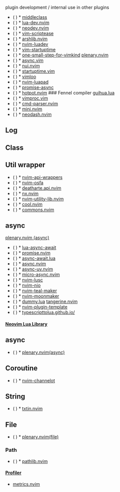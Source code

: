 plugin development / internal use in other plugins
* ( )
            * [middleclass](https://github.com/anuvyklack/middleclass)
* ( )
            * [lua-dev.nvim](https://github.com/folke/lua-dev.nvim)
* ( )
            * [neodev.nvim](https://github.com/folke/neodev.nvim)
* ( )
            * [vim-scriptease](https://github.com/tpope/vim-scriptease)
* ( )
            * [arshlib.nvim](https://github.com/arsham/arshlib.nvim)
* ( )
            * [nvim-luadev](https://github.com/bfredl/nvim-luadev)
* ( )
            * [vim-startuptime](https://github.com/dstein64/vim-startuptime)
* ( )
            * [one-small-step-for-vimkind](https://github.com/jbyuki/one-small-step-for-vimkind)
   [plenary.nvim](https://github.com/nvim-lua/plenary.nvim)
* ( )
            * [async.vim](https://github.com/prabirshrestha/async.vim)
* ( )
            * [nui.nvim](https://github.com/MunifTanjim/nui.nvim)
* ( )
            * [startuptime.vim](https://github.com/tweekmonster/startuptime.vim)
* ( )
            * [vimloo](https://github.com/lymslive/vimloo)
* ( )
            * [nvim-luapad](https://github.com/rafcamlet/nvim-luapad)
* ( )
            * [promise-async](https://github.com/kevinhwang91/promise-async)
* ( )
            * [hotpot.nvim](https://github.com/rktjmp/hotpot.nvim) ### Fennel compiler
   [guihua.lua](https://github.com/ray-x/guihua.lua)
* ( )
            * [vimproc.vim](https://github.com/Shougo/vimproc.vim)
* ( )
            * [cmd-parser.nvim](https://github.com/winston0410/cmd-parser.nvim)
* ( )
            * [mini.nvim](https://github.com/echasnovski/mini.nvim)
* ( )
            * [neodash.nvim](https://github.com/darksinge/neodash.nvim)
## Log
## Class
## Util wrapper
* ( )
            * [nvim-api-wrappers](https://github.com/anuvyklack/nvim-api-wrappers)
* ( )
            * [nvim-osfa](https://github.com/javio7/nvim-osfa)
* ( )
            * [deatharte.api.nvim](https://github.com/DrKGD/deatharte.api.nvim)
* ( )
            * [nx.nvim](https://github.com/tenxsoydev/nx.nvim)
* ( )
            * [nvim-utility-lib.nvim](https://github.com/ollbx/nvim-utility-lib.nvim)
* ( )
            * [cool.nvim](https://github.com/wrightjjw/cool.nvim)
* ( )
            * [commons.nvim](https://github.com/linrongbin16/commons.nvim)
## async
   [plenary.nvim (async)](https://github.com/nvim-lua/plenary.nvim (async))
* ( )
            * [lua-async-await](https://github.com/ms-jpq/lua-async-await)
* ( )
            * [promise.nvim](https://github.com/notomo/promise.nvim)
* ( )
            * [async-await.lua](https://github.com/iamcco/async-await.lua)
* ( )
            * [async.nvim](https://github.com/lewis6991/async.nvim)
* ( )
            * [async-uv.nvim](https://github.com/ec965/async-uv.nvim)
* ( )
            * [micro-async.nvim](https://github.com/willothy/micro-async.nvim)
* ( )
            * [nvim-lusc](https://github.com/svermeulen/nvim-lusc)
* ( )
            * [nvim-nio](https://github.com/nvim-neotest/nvim-nio)
* ( )
            * [nvim-teal-maker](https://github.com/svermeulen/nvim-teal-maker)
* ( )
            * [nvim-moonmaker](https://github.com/svermeulen/nvim-moonmaker)
* ( )
            * [dummy.lua](https://github.com/MunifTanjim/dummy.lua)
   [tangerine.nvim](https://github.com/udayvir-singh/tangerine.nvim)
* ( )
            * [nvim-plugin-template](https://github.com/nvimdev/nvim-plugin-template)
* ( )
            * [typescripttolua.github.io/](https://typescripttolua.github.io/)
#### [Neovim Lua Library](https://yutkat.github.io/my-neovim-pluginlist/#neovim-lua-library)
## async
* ( )
            * [plenary.nvim(async)](https://github.com/nvim-lua/plenary.nvim)
## Coroutine
* ( )
            * [nvim-channelot](https://github.com/idanarye/nvim-channelot)
## String
* ( )
            * [txtin.nvim](https://github.com/jsMRSoL/txtin.nvim)
## File
* ( )
            * [plenary.nvim(file)](https://github.com/nvim-lua/plenary.nvim)
### Path
* ( )
            * [pathlib.nvim](https://github.com/pysan3/pathlib.nvim)
#### [Profiler](https://yutkat.github.io/my-neovim-pluginlist/#profiler)
* [metrics.nvim](https://github.com/mgerb/metrics.nvim)  

